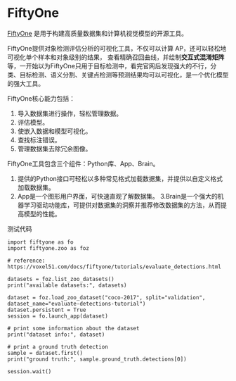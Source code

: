 # FiftyOne

[FiftyOne](https://voxel51.com/docs/fiftyone/index.html)  是用于构建高质量数据集和计算机视觉模型的开源工具。

FiftyOne提供对象检测评估分析的可视化工具，不仅可以计算 AP，还可以轻松地 可视化单个样本和对象级别的结果， 查看精确召回曲线，并绘制**交互式混淆矩阵**等，一开始以为FiftyOne只用于目标检测中，看完官网后发现强大的不行，分类、目标检测、语义分割、关键点检测等预测结果均可以可视化，是一个优化模型的强大工具。

FiftyOne核心能力包括：

1. 导入数据集进行操作，轻松管理数据。
2. 评估模型。
3. 使嵌入数据和模型可视化。
4. 查找标注错误。
5. 管理数据集去除冗余图像。

FiftyOne工具包含三个组件：Python库、App、Brain。

1. 提供的Python接口可轻松以多种常见格式加载数据集，并提供以自定义格式加载数据集。
2. App是一个图形用户界面，可快速直观了解数据集。
3.Brain是一个强大的机器学习驱动功能库，可提供对数据集的洞察并推荐修改数据集的方法，从而提高模型的性能。

测试代码

```
import fiftyone as fo
import fiftyone.zoo as foz
 
# reference: https://voxel51.com/docs/fiftyone/tutorials/evaluate_detections.html
 
datasets = foz.list_zoo_datasets()
print("available datasets:", datasets)
 
dataset = foz.load_zoo_dataset("coco-2017", split="validation", dataset_name="evaluate-detections-tutorial")
dataset.persistent = True
session = fo.launch_app(dataset)
 
# print some information about the dataset
print("dataset info:", dataset)
 
# print a ground truth detection
sample = dataset.first()
print("ground truth:", sample.ground_truth.detections[0])
 
session.wait()
```

